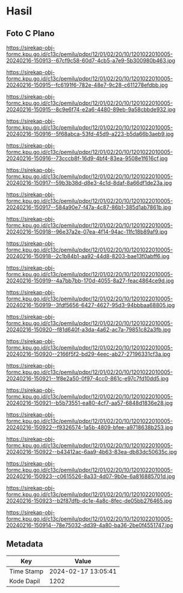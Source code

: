 # Hasil

## Foto C Plano

https://sirekap-obj-formc.kpu.go.id/c13c/pemilu/pdpr/12/01/02/20/10/1201022010005-20240216-150913--67cf9c58-60d7-4cb5-a7e9-5b300980b463.jpg

https://sirekap-obj-formc.kpu.go.id/c13c/pemilu/pdpr/12/01/02/20/10/1201022010005-20240216-150915--fc6191f6-782e-48e7-9c28-c611278efdbb.jpg

https://sirekap-obj-formc.kpu.go.id/c13c/pemilu/pdpr/12/01/02/20/10/1201022010005-20240216-150915--8c9e6f74-e2a6-4480-89eb-9a58cbbde932.jpg

https://sirekap-obj-formc.kpu.go.id/c13c/pemilu/pdpr/12/01/02/20/10/1201022010005-20240216-150916--5f68abca-53fd-45d9-a223-b5da66b3aeb9.jpg

https://sirekap-obj-formc.kpu.go.id/c13c/pemilu/pdpr/12/01/02/20/10/1201022010005-20240216-150916--73cccb8f-16d9-4bf4-83ea-9508e1f616cf.jpg

https://sirekap-obj-formc.kpu.go.id/c13c/pemilu/pdpr/12/01/02/20/10/1201022010005-20240216-150917--59b3b38d-d8e3-4c1d-8daf-8a66df1de23a.jpg

https://sirekap-obj-formc.kpu.go.id/c13c/pemilu/pdpr/12/01/02/20/10/1201022010005-20240216-150917--584a90e7-f47a-4c87-86b1-385d1ab7861b.jpg

https://sirekap-obj-formc.kpu.go.id/c13c/pemilu/pdpr/12/01/02/20/10/1201022010005-20240216-150918--96e37a2e-07ea-4f14-94ac-11fc18b89af9.jpg

https://sirekap-obj-formc.kpu.go.id/c13c/pemilu/pdpr/12/01/02/20/10/1201022010005-20240216-150918--2c1b84b1-aa92-44d8-8203-bae13f0abff6.jpg

https://sirekap-obj-formc.kpu.go.id/c13c/pemilu/pdpr/12/01/02/20/10/1201022010005-20240216-150919--4a7bb7bb-170d-4055-8a27-feac4864ce9d.jpg

https://sirekap-obj-formc.kpu.go.id/c13c/pemilu/pdpr/12/01/02/20/10/1201022010005-20240216-150919--3fdf5656-6427-4627-95d3-94bbbaa68805.jpg

https://sirekap-obj-formc.kpu.go.id/c13c/pemilu/pdpr/12/01/02/20/10/1201022010005-20240216-150920--f81d640f-a3da-4a62-ac7a-79851c82a3fb.jpg

https://sirekap-obj-formc.kpu.go.id/c13c/pemilu/pdpr/12/01/02/20/10/1201022010005-20240216-150920--2166f5f2-bd29-4eec-ab27-27196331cf3a.jpg

https://sirekap-obj-formc.kpu.go.id/c13c/pemilu/pdpr/12/01/02/20/10/1201022010005-20240216-150921--1f8e2a50-0f97-4cc0-861c-e97c7fd10dd5.jpg

https://sirekap-obj-formc.kpu.go.id/c13c/pemilu/pdpr/12/01/02/20/10/1201022010005-20240216-150921--b5b73551-ea80-4cf7-aa57-6848d1836e28.jpg

https://sirekap-obj-formc.kpu.go.id/c13c/pemilu/pdpr/12/01/02/20/10/1201022010005-20240216-150922--f9326574-1a5b-4809-bfee-a9718638b253.jpg

https://sirekap-obj-formc.kpu.go.id/c13c/pemilu/pdpr/12/01/02/20/10/1201022010005-20240216-150922--b43412ac-6aa9-4b63-83ea-db83dc50635c.jpg

https://sirekap-obj-formc.kpu.go.id/c13c/pemilu/pdpr/12/01/02/20/10/1201022010005-20240216-150923--c0615526-8a33-4d07-9b0e-6a816885701d.jpg

https://sirekap-obj-formc.kpu.go.id/c13c/pemilu/pdpr/12/01/02/20/10/1201022010005-20240216-150923--b2f87dfb-dc1e-4a8c-8fec-de05bb276465.jpg

https://sirekap-obj-formc.kpu.go.id/c13c/pemilu/pdpr/12/01/02/20/10/1201022010005-20240216-150914--78e75032-dd39-4a80-ba36-2be0f4551747.jpg


## Metadata

| Key        | Value               |
| ---------- | ------------------- |
| Time Stamp | 2024-02-17 13:05:41 |
| Kode Dapil | 1202                |



